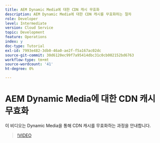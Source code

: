 ```yaml
---
title: AEM Dynamic Media에 대한 CDN 캐시 무효화
description: AEM Dynamic Media에 대한 CDN 캐시를 무효화하는 절차
role: Developer
level: Intermediate
version: Cloud Service
topic: Development
feature: Operations
index: y
doc-type: Tutorial
exl-id: 7993e482-3db0-46a0-ae2f-f5a167ac02dc
source-git-commit: 30d6120ec99f7a95414dbc31c0cb002152bd6763
workflow-type: tm+mt
source-wordcount: '41'
ht-degree: 0%

---
```


# AEM Dynamic Media에 대한 CDN 캐시 무효화

이 비디오는 Dynamic Media을 통해 CDN 캐시를 무효화하는 과정을 안내합니다.

>[!VIDEO](https://video.tv.adobe.com/v/335457?quality=12&learn=on)
